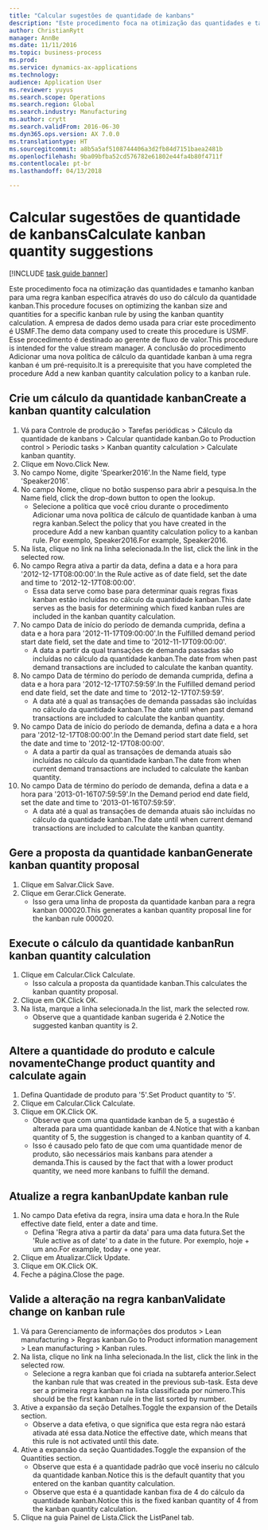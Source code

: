 ```yaml
--- 
title: "Calcular sugestões de quantidade de kanbans"
description: "Este procedimento foca na otimização das quantidades e tamanho kanban para uma regra kanban específica através do uso do cálculo da quantidade kanban."
author: ChristianRytt
manager: AnnBe
ms.date: 11/11/2016
ms.topic: business-process
ms.prod: 
ms.service: dynamics-ax-applications
ms.technology: 
audience: Application User
ms.reviewer: yuyus
ms.search.scope: Operations
ms.search.region: Global
ms.search.industry: Manufacturing
ms.author: crytt
ms.search.validFrom: 2016-06-30
ms.dyn365.ops.version: AX 7.0.0
ms.translationtype: HT
ms.sourcegitcommit: a8b5a5af5108744406a3d2fb84d7151baea2481b
ms.openlocfilehash: 9ba09bfba52cd576782e61802e44fa4b80f4711f
ms.contentlocale: pt-br
ms.lasthandoff: 04/13/2018

---
```

# <a name="calculate-kanban-quantity-suggestions"></a><span data-ttu-id="de352-103">Calcular sugestões de quantidade de kanbans</span><span class="sxs-lookup"><span data-stu-id="de352-103">Calculate kanban quantity suggestions</span></span>

[!INCLUDE [task guide banner](../../includes/task-guide-banner.md)]

<span data-ttu-id="de352-104">Este procedimento foca na otimização das quantidades e tamanho kanban para uma regra kanban específica através do uso do cálculo da quantidade kanban.</span><span class="sxs-lookup"><span data-stu-id="de352-104">This procedure focuses on optimizing the kanban size and quantities for a specific kanban rule by using the kanban quantity calculation.</span></span> <span data-ttu-id="de352-105">A empresa de dados demo usada para criar este procedimento é USMF.</span><span class="sxs-lookup"><span data-stu-id="de352-105">The demo data company used to create this procedure is USMF.</span></span> <span data-ttu-id="de352-106">Esse procedimento é destinado ao gerente de fluxo de valor.</span><span class="sxs-lookup"><span data-stu-id="de352-106">This procedure is intended for the value stream manager.</span></span> <span data-ttu-id="de352-107">A conclusão do procedimento Adicionar uma nova política de cálculo da quantidade kanban à uma regra kanban é um pré-requisito.</span><span class="sxs-lookup"><span data-stu-id="de352-107">It is a prerequisite that you have completed the procedure Add a new kanban quantity calculation policy to a kanban rule.</span></span>


## <a name="create-a-kanban-quantity-calculation"></a><span data-ttu-id="de352-108">Crie um cálculo da quantidade kanban</span><span class="sxs-lookup"><span data-stu-id="de352-108">Create a kanban quantity calculation</span></span>
1. <span data-ttu-id="de352-109">Vá para Controle de produção > Tarefas periódicas > Cálculo da quantidade de kanbans > Calcular quantidade kanban.</span><span class="sxs-lookup"><span data-stu-id="de352-109">Go to Production control > Periodic tasks > Kanban quantity calculation > Calculate kanban quantity.</span></span>
2. <span data-ttu-id="de352-110">Clique em Novo.</span><span class="sxs-lookup"><span data-stu-id="de352-110">Click New.</span></span>
3. <span data-ttu-id="de352-111">No campo Nome, digite 'Spearker2016'.</span><span class="sxs-lookup"><span data-stu-id="de352-111">In the Name field, type 'Speaker2016'.</span></span>
4. <span data-ttu-id="de352-112">No campo Nome, clique no botão suspenso para abrir a pesquisa.</span><span class="sxs-lookup"><span data-stu-id="de352-112">In the Name field, click the drop-down button to open the lookup.</span></span>
    * <span data-ttu-id="de352-113">Selecione a política que você criou durante o procedimento Adicionar uma nova política de cálculo de quantidade kanban à uma regra kanban.</span><span class="sxs-lookup"><span data-stu-id="de352-113">Select the policy that you have created in the procedure Add a new kanban quantity calculation policy to a kanban rule.</span></span> <span data-ttu-id="de352-114">Por exemplo, Speaker2016.</span><span class="sxs-lookup"><span data-stu-id="de352-114">For example, Speaker2016.</span></span>  
5. <span data-ttu-id="de352-115">Na lista, clique no link na linha selecionada.</span><span class="sxs-lookup"><span data-stu-id="de352-115">In the list, click the link in the selected row.</span></span>
6. <span data-ttu-id="de352-116">No campo Regra ativa a partir da data, defina a data e a hora para '2012-12-17T08:00:00'.</span><span class="sxs-lookup"><span data-stu-id="de352-116">In the Rule active as of date field, set the date and time to '2012-12-17T08:00:00'.</span></span>
    * <span data-ttu-id="de352-117">Essa data serve como base para determinar quais regras fixas kanban estão incluídas no cálculo da quantidade kanban.</span><span class="sxs-lookup"><span data-stu-id="de352-117">This date serves as the basis for determining which fixed kanban rules are included in the kanban quantity calculation.</span></span>  
7. <span data-ttu-id="de352-118">No campo Data de início do período de demanda cumprida, defina a data e a hora para '2012-11-17T09:00:00'.</span><span class="sxs-lookup"><span data-stu-id="de352-118">In the Fulfilled demand period start date field, set the date and time to '2012-11-17T09:00:00'.</span></span>
    * <span data-ttu-id="de352-119">A data a partir da qual transações de demanda passadas são incluídas no cálculo da quantidade kanban.</span><span class="sxs-lookup"><span data-stu-id="de352-119">The date from when past demand transactions are included to calculate the kanban quantity.</span></span>  
8. <span data-ttu-id="de352-120">No campo Data de término do período de demanda cumprida, defina a data e a hora para '2012-12-17T07:59:59'.</span><span class="sxs-lookup"><span data-stu-id="de352-120">In the Fulfilled demand period end date field, set the date and time to '2012-12-17T07:59:59'.</span></span>
    * <span data-ttu-id="de352-121">A data até a qual as transações de demanda passadas são incluídas no cálculo da quantidade kanban.</span><span class="sxs-lookup"><span data-stu-id="de352-121">The date until when past demand transactions are included to calculate the kanban quantity.</span></span>  
9. <span data-ttu-id="de352-122">No campo Data de início do período de demanda, defina a data e a hora para '2012-12-17T08:00:00'.</span><span class="sxs-lookup"><span data-stu-id="de352-122">In the Demand period start date field, set the date and time to '2012-12-17T08:00:00'.</span></span>
    * <span data-ttu-id="de352-123">A data a partir da qual as transações de demanda atuais são incluídas no cálculo da quantidade kanban.</span><span class="sxs-lookup"><span data-stu-id="de352-123">The date from when current demand transactions are included to calculate the kanban quantity.</span></span>  
10. <span data-ttu-id="de352-124">No campo Data de término do período de demanda, defina a data e a hora para '2013-01-16T07:59:59'.</span><span class="sxs-lookup"><span data-stu-id="de352-124">In the Demand period end date field, set the date and time to '2013-01-16T07:59:59'.</span></span>
    * <span data-ttu-id="de352-125">A data até a qual as transações de demanda atuais são incluídas no cálculo da quantidade kanban.</span><span class="sxs-lookup"><span data-stu-id="de352-125">The date until when current demand transactions are included to calculate the kanban quantity.</span></span>  

## <a name="generate-kanban-quantity-proposal"></a><span data-ttu-id="de352-126">Gere a proposta da quantidade kanban</span><span class="sxs-lookup"><span data-stu-id="de352-126">Generate kanban quantity proposal</span></span>
1. <span data-ttu-id="de352-127">Clique em Salvar.</span><span class="sxs-lookup"><span data-stu-id="de352-127">Click Save.</span></span>
2. <span data-ttu-id="de352-128">Clique em Gerar.</span><span class="sxs-lookup"><span data-stu-id="de352-128">Click Generate.</span></span>
    * <span data-ttu-id="de352-129">Isso gera uma linha de proposta da quantidade kanban para a regra kanban 000020.</span><span class="sxs-lookup"><span data-stu-id="de352-129">This generates a kanban quantity proposal line for the kanban rule 000020.</span></span>  

## <a name="run-kanban-quantity-calculation"></a><span data-ttu-id="de352-130">Execute o cálculo da quantidade kanban</span><span class="sxs-lookup"><span data-stu-id="de352-130">Run kanban quantity calculation</span></span>
1. <span data-ttu-id="de352-131">Clique em Calcular.</span><span class="sxs-lookup"><span data-stu-id="de352-131">Click Calculate.</span></span>
    * <span data-ttu-id="de352-132">Isso calcula a proposta da quantidade kanban.</span><span class="sxs-lookup"><span data-stu-id="de352-132">This calculates the kanban quantity proposal.</span></span>  
2. <span data-ttu-id="de352-133">Clique em OK.</span><span class="sxs-lookup"><span data-stu-id="de352-133">Click OK.</span></span>
3. <span data-ttu-id="de352-134">Na lista, marque a linha selecionada.</span><span class="sxs-lookup"><span data-stu-id="de352-134">In the list, mark the selected row.</span></span>
    * <span data-ttu-id="de352-135">Observe que a quantidade kanban sugerida é 2.</span><span class="sxs-lookup"><span data-stu-id="de352-135">Notice the suggested kanban quantity is 2.</span></span>  

## <a name="change-product-quantity-and-calculate-again"></a><span data-ttu-id="de352-136">Altere a quantidade do produto e calcule novamente</span><span class="sxs-lookup"><span data-stu-id="de352-136">Change product quantity and calculate again</span></span>
1. <span data-ttu-id="de352-137">Defina Quantidade de produto para '5'.</span><span class="sxs-lookup"><span data-stu-id="de352-137">Set Product quantity to '5'.</span></span>
2. <span data-ttu-id="de352-138">Clique em Calcular.</span><span class="sxs-lookup"><span data-stu-id="de352-138">Click Calculate.</span></span>
3. <span data-ttu-id="de352-139">Clique em OK.</span><span class="sxs-lookup"><span data-stu-id="de352-139">Click OK.</span></span>
    * <span data-ttu-id="de352-140">Observe que com uma quantidade kanban de 5, a sugestão é alterada para uma quantidade kanban de 4.</span><span class="sxs-lookup"><span data-stu-id="de352-140">Notice that with a kanban quantity of 5, the suggestion is changed to a kanban quantity of 4.</span></span>  
    * <span data-ttu-id="de352-141">Isso é causado pelo fato de que com uma quantidade menor de produto, são necessários mais kanbans para atender a demanda.</span><span class="sxs-lookup"><span data-stu-id="de352-141">This is caused by the fact that with a lower product quantity, we need more kanbans to fulfill the demand.</span></span>  

## <a name="update-kanban-rule"></a><span data-ttu-id="de352-142">Atualize a regra kanban</span><span class="sxs-lookup"><span data-stu-id="de352-142">Update kanban rule</span></span>
1. <span data-ttu-id="de352-143">No campo Data efetiva da regra, insira uma data e hora.</span><span class="sxs-lookup"><span data-stu-id="de352-143">In the Rule effective date field, enter a date and time.</span></span>
    * <span data-ttu-id="de352-144">Defina 'Regra ativa a partir da data' para uma data futura.</span><span class="sxs-lookup"><span data-stu-id="de352-144">Set the 'Rule active as of date' to a date in the future.</span></span> <span data-ttu-id="de352-145">Por exemplo, hoje + um ano.</span><span class="sxs-lookup"><span data-stu-id="de352-145">For example, today + one year.</span></span>  
2. <span data-ttu-id="de352-146">Clique em Atualizar.</span><span class="sxs-lookup"><span data-stu-id="de352-146">Click Update.</span></span>
3. <span data-ttu-id="de352-147">Clique em OK.</span><span class="sxs-lookup"><span data-stu-id="de352-147">Click OK.</span></span>
4. <span data-ttu-id="de352-148">Feche a página.</span><span class="sxs-lookup"><span data-stu-id="de352-148">Close the page.</span></span>

## <a name="validate-change-on-kanban-rule"></a><span data-ttu-id="de352-149">Valide a alteração na regra kanban</span><span class="sxs-lookup"><span data-stu-id="de352-149">Validate change on kanban rule</span></span>
1. <span data-ttu-id="de352-150">Vá para Gerenciamento de informações dos produtos > Lean manufacturing > Regras kanban.</span><span class="sxs-lookup"><span data-stu-id="de352-150">Go to Product information management > Lean manufacturing > Kanban rules.</span></span>
2. <span data-ttu-id="de352-151">Na lista, clique no link na linha selecionada.</span><span class="sxs-lookup"><span data-stu-id="de352-151">In the list, click the link in the selected row.</span></span>
    * <span data-ttu-id="de352-152">Selecione a regra kanban que foi criada na subtarefa anterior.</span><span class="sxs-lookup"><span data-stu-id="de352-152">Select the kanban rule that was created in the previous sub-task.</span></span> <span data-ttu-id="de352-153">Esta deve ser a primeira regra kanban na lista classificada por número.</span><span class="sxs-lookup"><span data-stu-id="de352-153">This should be the first kanban rule in the list sorted by number.</span></span>  
3. <span data-ttu-id="de352-154">Ative a expansão da seção Detalhes.</span><span class="sxs-lookup"><span data-stu-id="de352-154">Toggle the expansion of the Details section.</span></span>
    * <span data-ttu-id="de352-155">Observe a data efetiva, o que significa que esta regra não estará ativada até essa data.</span><span class="sxs-lookup"><span data-stu-id="de352-155">Notice the effective date, which means that this rule is not activated until this date.</span></span>  
4. <span data-ttu-id="de352-156">Ative a expansão da seção Quantidades.</span><span class="sxs-lookup"><span data-stu-id="de352-156">Toggle the expansion of the Quantities section.</span></span>
    * <span data-ttu-id="de352-157">Observe que esta é a quantidade padrão que você inseriu no cálculo da quantidade kanban.</span><span class="sxs-lookup"><span data-stu-id="de352-157">Notice this is the default quantity that you entered on the kanban quantity calculation.</span></span>  
    * <span data-ttu-id="de352-158">Observe que esta é a quantidade kanban fixa de 4 do cálculo da quantidade kanban.</span><span class="sxs-lookup"><span data-stu-id="de352-158">Notice this is the fixed kanban quantity of 4 from the kanban quantity calculation.</span></span>  
5. <span data-ttu-id="de352-159">Clique na guia Painel de Lista.</span><span class="sxs-lookup"><span data-stu-id="de352-159">Click the ListPanel tab.</span></span>


